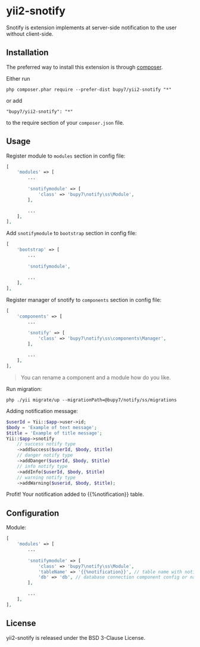 yii2-snotify
============
Snotify is extension implements at server-side notification to the user without client-side.

Installation
------------

The preferred way to install this extension is through [composer](http://getcomposer.org/download/).

Either run

```
php composer.phar require --prefer-dist bupy7/yii2-snotify "*"
```

or add

```
"bupy7/yii2-snotify": "*"
```

to the require section of your `composer.json` file.


Usage
-----

Register module to `modules` section in config file:

```php
[
    'modules' => [
        ...
        
        'snotifymodule' => [
            'class' => 'bupy7\notify\ss\Module',
        ],

        ...
    ],
],
```

Add `snotifymodule` to `bootstrap` section in config file:

```php
[
    'bootstrap' => [
        ...
        
        'snotifymodule',
    
        ...
    ],
],
```

Register manager of snotify to `components` section in config file:

```php
[
    'components' => [
        ...

        'snotify' => [
            'class' => 'bupy7\notify\ss\components\Manager',
        ],
        
        ...
    ],
],
```

> You can rename a component and a module how do you like.

Run migration:

```
php ./yii migrate/up --migrationPath=@bupy7/notify/ss/migrations
```

Adding notification message:

```php
$userId = Yii::$app->user->id;
$body = 'Example of text message';
$title = 'Example of title message';
Yii::$app->snotify
    // success notify type
    ->addSuccess($userId, $body, $title)
    // danger notify type
    ->addDanger($userId, $body, $title)
    // info notify type
    ->addInfo($userId, $body, $title)
    // warning notify type
    ->addWarning($userid, $body, $title);
```

Profit! Your notification added to {{%notification}} table.

Configuration
-------------

Module:


```php
[
    'modules' => [
        ...
        
        'snotifymodule' => [
            'class' => 'bupy7\notify\ss\Module',
            'tableName' => '{{%notification}}', // table name with notification messages
            'db' => 'db', // database connection component config or name
        ],

        ...
    ],
],
```

License
-------

yii2-snotify is released under the BSD 3-Clause License.